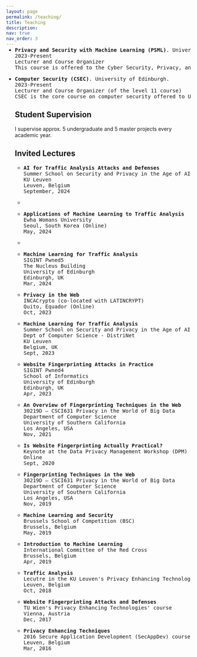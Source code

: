```yaml
---
layout: page
permalink: /teaching/
title: Teaching
description:
nav: true
nav_order: 3
---
```

<link rel="stylesheet" href="teaching.css">
<!-- <h2>Teaching</h2> -->
<ul>
<li>
<p style="margin-top: -15px; padding: 0">
<pre >
<strong>Privacy and Security with Machine Learning (PSML)</strong>. University of Edinburgh
2023-Present
Lecturer and Course Organizer
This course is offered to the Cyber Security, Privacy, and Trust and Artificial Intelligence MSc programs. It explores the security and privacy risks posed by the application of AI/ML techniques. The first part of the course covers applications of AI/ML techniques in the cybersecurity domain, and the second part introduces the field of adversarial ML, including novel attacks like membership inference and adversarial examples, and mitigation strategies.
</pre>
</p>
</li>

<li>
<p>
<pre>
<strong>Computer Security (CSEC)</strong>. University of Edinburgh.
2023-Present
Lecturer and Course Organizer (of the level 11 course)
CSEC is the core course on computer security offered to UG3 undergraduate students and students of the Cyber Security, Privacy, and Trust MSc. The goal of the course is to introduce students to the fundamental security concepts and offer them working knowledge of threats and countermeasures.
</pre>
</p>
</li>

<h2>Student Supervision</h2>
<p>
I supervise approx. 5 undergraduate and 5 master projects every academic year.
</p>

<h2>Invited Lectures</h2>
<ul>

<li>
<p>
<pre>
<strong>AI for Traffic Analysis Attacks and Defenses</strong>
Summer School on Security and Privacy in the Age of AI
KU Leuven
Leuven, Belgium
September, 2024
</pre>
</p>
</li>

<li>
<p>
<li>
<p>
<pre>
<strong>Applications of Machine Learning to Traffic Analysis</strong>
Ewha Womans University
Seoul, South Korea (Online)
May, 2024
</pre>
</p>
</li>
<li>
<p>

<li>
<p>
<pre>
<strong>Machine Learning for Traffic Analysis</strong>
SIGINT Pwned5 
The Nucleus Building
University of Edinburgh
Edinburgh, UK
Mar, 2024
</pre>
</p>
</li>

<li>
<p>
<pre>
<strong>Privacy in the Web</strong>
INCACrypto (co-located with LATINCRYPT)
Quito, Equador (Online)
Oct, 2023
</pre>
</p>
</li>

<li>
<p>
<pre>
<strong>Machine Learning for Traffic Analysis</strong>
Summer School on Security and Privacy in the Age of AI 
Dept of Computer Science - DistriNet
KU Leuven
Belgium, UK
Sept, 2023
</pre>
</p>
</li>

<li>
<p>
<pre>
<strong>Website Fingerprinting Attacks in Practice</strong>
SIGINT Pwned4 
School of Informatics
University of Edinburgh
Edinburgh, UK
Apr, 2023
</pre>
</p>
</li>

<li>
<p>
<pre>
<strong>An Overview of Fingerprinting Techniques in the Web</strong>
30219D – CSCI631 Privacy in the World of Big Data
Department of Computer Science
University of Southern California
Los Angeles, USA
Nov, 2021
</pre>
</p>
</li>

<li>
<p>
<pre>
<strong>Is Website Fingerprinting Actually Practical?</strong>
Keynote at the Data Privacy Management Workshop (DPM)
Online
Sept, 2020
</pre>
</p>
</li>

<li>
<p>
<pre>
<strong>Fingerprinting Techniques in the Web</strong>
30219D – CSCI631 Privacy in the World of Big Data
Department of Computer Science
University of Southern California
Los Angeles, USA
Nov, 2019
</pre>
</p>
</li>

<li>
<p>
<pre>
<strong>Machine Learning and Security</strong>
Brussels School of Competition (BSC)
Brussels, Belgium
May, 2019
</pre>
</p>
</li>

<li>
<p>
<pre>
<strong>Introduction to Machine Learning</strong>
International Committee of the Red Cross
Brussels, Belgium
Apr, 2019
</pre>
</p>
</li>

<li>
<p>
<pre>
<strong>Traffic Analysis</strong>
Lecutre in the KU Leuven's Privacy Enhancing Technologies course.
Leuven, Belgium
Oct, 2018
</pre>
</p>

<li>
<p>
<pre>
<strong>Website Fingerprinting Attacks and Defenses</strong>
TU Wien's Privacy Enhancing Technologies' course
Vienna, Austria
Dec, 2017
</pre>
</p>
</li>

<li>
<p>
<pre>
<strong>Privacy Enhancing Techniques</strong>
2016 Secure Application Development (SecAppDev) course
Leuven, Belgium
Mar, 2016
</pre>
</p>
</li>

